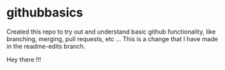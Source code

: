 # githubbasics
Created this repo to try out and understand basic github functionality, like branching, merging, pull requests, etc ... 
This is a change that I have made in the readme-edits branch.


Hey there !!! 

